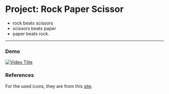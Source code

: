 
# Project: Rock Paper Scissor
- rock beats scissors
- scissors beats paper
- paper beats rock.


---
<!-- [![Watch the demo](https://raw.githubusercontent.com/xamdp/rock-paper-scissors/main/thumbnail.png)](https://raw.githubusercontent.com/xamdp/rock-paper-scissors/main/rps-demo.mp4) -->


### Demo
[![Video Title](https://img.youtube.com/vi/VIDEO_ID/0.jpg)](https://www.youtube.com/watch?v=Igsd9K5yPA8)


### References
For the used icons, they are from this [site](https://www.flaticon.com/).
